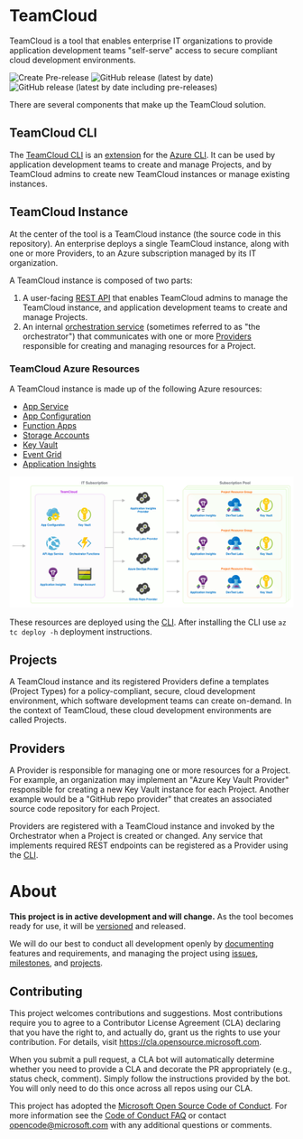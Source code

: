 # TeamCloud

TeamCloud is a tool that enables enterprise IT organizations to provide application development teams "self-serve" access to secure compliant cloud development environments.

![Create Pre-release](https://github.com/microsoft/TeamCloud/workflows/Create%20Pre-release/badge.svg)
![GitHub release (latest by date)](https://img.shields.io/github/v/release/microsoft/teamcloud?label=Release%20%28main%29)
![GitHub release (latest by date including pre-releases)](https://img.shields.io/github/v/release/microsoft/teamcloud?include_prereleases&label=Release%20%28dev%29)

There are several components that make up the TeamCloud solution.

## TeamCloud CLI

The [TeamCloud CLI](docs/CLI.md) is an [extension](https://docs.microsoft.com/en-us/cli/azure/azure-cli-extensions-overview?view=azure-cli-latest) for the [Azure CLI](https://docs.microsoft.com/en-us/cli/azure/?view=azure-cli-latest).  It can be used by application development teams to create and manage Projects, and by TeamCloud admins to create new TeamCloud instances or manage existing instances.

## TeamCloud Instance

At the center of the tool is a TeamCloud instance (the source code in this repository). An enterprise deploys a single TeamCloud instance, along with one or more Providers, to an Azure subscription managed by its IT organization.

A TeamCloud instance is composed of two parts:

1. A user-facing [REST API](docs/API.md) that enables TeamCloud admins to manage the TeamCloud instance, and application development teams to create and manage Projects.
2. An internal [orchestration service](docs/Orchestrator.md) (sometimes referred to as "the orchestrator") that communicates with one or more [Providers](docs/Providers.md) responsible for creating and managing resources for a Project.

### TeamCloud Azure Resources

A TeamCloud instance is made up of the following Azure resources:

- [App Service][app-service]
- [App Configuration][app-configuration]
- [Function Apps][function-apps]
- [Storage Accounts][storage-account]
- [Key Vault][key-vault]
- [Event Grid][event-grid]
- [Application Insights][application-insights]

![Azure architecture diagram](docs/TeamCloud.png)

These resources are deployed using the [CLI](docs/CLI.md). After installing the CLI use `az tc deploy -h` deployment instructions.

## Projects

A TeamCloud instance and its registered Providers define a templates (Project Types) for a policy-compliant, secure, cloud development environment, which software development teams can create on-demand.  In the context of TeamCloud, these cloud development environments are called Projects.

## Providers

A Provider is responsible for managing one or more resources for a Project.  For example, an organization may implement an "Azure Key Vault Provider" responsible for creating a new Key Vault instance for each Project.  Another example would be a "GitHub repo provider" that creates an associated source code repository for each Project.

Providers are registered with a TeamCloud instance and invoked by the Orchestrator when a Project is created or changed.  Any service that implements required REST endpoints can be registered as a Provider using the [CLI](docs/CLI.md).

# About

**This project is in active development and will change.**  As the tool becomes ready for use, it will be [versioned](https://semver.org/) and released.

We will do our best to conduct all development openly by [documenting](https://github.com/microsoft/TeamCloud/tree/master/docs) features and requirements, and managing the project using [issues](https://github.com/microsoft/TeamCloud/issues), [milestones](https://github.com/microsoft/TeamCloud/milestones), and [projects](https://github.com/microsoft/TeamCloud/projects).

## Contributing

This project welcomes contributions and suggestions.  Most contributions require you to agree to a
Contributor License Agreement (CLA) declaring that you have the right to, and actually do, grant us
the rights to use your contribution. For details, visit https://cla.opensource.microsoft.com.

When you submit a pull request, a CLA bot will automatically determine whether you need to provide
a CLA and decorate the PR appropriately (e.g., status check, comment). Simply follow the instructions
provided by the bot. You will only need to do this once across all repos using our CLA.

This project has adopted the [Microsoft Open Source Code of Conduct](https://opensource.microsoft.com/codeofconduct/).
For more information see the [Code of Conduct FAQ](https://opensource.microsoft.com/codeofconduct/faq/) or
contact [opencode@microsoft.com](mailto:opencode@microsoft.com) with any additional questions or comments.

[app-service]:https://azure.microsoft.com/en-us/services/app-service/
[app-configuration]:https://azure.microsoft.com/en-us/services/app-configuration/
[function-apps]:https://azure.microsoft.com/en-us/services/functions/
[storage-account]:https://azure.microsoft.com/en-us/services/storage/
[key-vault]:https://azure.microsoft.com/en-us/services/key-vault/
[event-grid]:https://azure.microsoft.com/en-us/services/event-grid/
[application-insights]:https://azure.microsoft.com/en-us/services/monitor/
